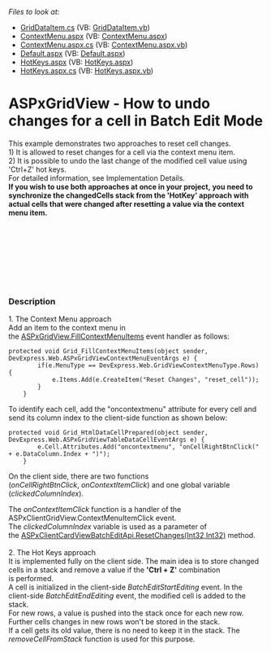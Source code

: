 <!-- default file list -->
*Files to look at*:

* [GridDataItem.cs](./CS/App_Code/Models/GridDataItem.cs) (VB: [GridDataItem.vb](./VB/App_Code/Models/GridDataItem.vb))
* [ContextMenu.aspx](./CS/ContextMenu.aspx) (VB: [ContextMenu.aspx](./VB/ContextMenu.aspx))
* [ContextMenu.aspx.cs](./CS/ContextMenu.aspx.cs) (VB: [ContextMenu.aspx.vb](./VB/ContextMenu.aspx.vb))
* [Default.aspx](./CS/Default.aspx) (VB: [Default.aspx](./VB/Default.aspx))
* [HotKeys.aspx](./CS/HotKeys.aspx) (VB: [HotKeys.aspx](./VB/HotKeys.aspx))
* [HotKeys.aspx.cs](./CS/HotKeys.aspx.cs) (VB: [HotKeys.aspx.vb](./VB/HotKeys.aspx.vb))
<!-- default file list end -->
# ASPxGridView - How to undo changes for a cell in Batch Edit Mode


<p>This example demonstrates two approaches to reset cell changes.<br>1) It is allowed to reset changes for a cell via the context menu item.<br>2) It is possible to undo the last change of the modified cell value using 'Ctrl+Z' hot keys.<br>For detailed information, see Implementation Details.<br><strong>If you wish to use both approaches at once in your project, you need to synchronize the changedCells stack from the 'HotKey' approach with actual cells that were changed after resetting a value via the context menu item.</strong></p>
<br><br><br><br><br><br><br>


<h3>Description</h3>

<p>1. The Context Menu approach<br>Add an item to the context menu in the&nbsp;<a href="https://documentation.devexpress.com/#AspNet/DevExpressWebASPxGridView_FillContextMenuItemstopic">ASPxGridView.FillContextMenuItems</a>&nbsp;event handler as follows:</p>
<code lang="cs">protected void Grid_FillContextMenuItems(object sender, DevExpress.Web.ASPxGridViewContextMenuEventArgs e) {
        if(e.MenuType == DevExpress.Web.GridViewContextMenuType.Rows) {
            e.Items.Add(e.CreateItem("Reset Changes", "reset_cell"));
        }
    }
</code>
<p>To identify each cell, add the "oncontextmenu" attribute for every cell and send its&nbsp;column index to the client-side function as shown below: &nbsp;</p>
<code lang="cs">protected void Grid_HtmlDataCellPrepared(object sender, DevExpress.Web.ASPxGridViewTableDataCellEventArgs e) {
        e.Cell.Attributes.Add("oncontextmenu", "onCellRightBtnClick(" + e.DataColumn.Index + ")");
    }
</code>
<p>On the client side, there are two functions (<em>onCellRightBtnClick</em>,&nbsp;<em>onContextItemClick</em>) and one global variable (<em>clickedColumnIndex</em>).&nbsp;</p>
<p>The <em>onContextItemClick</em> function is a handler of the ASPxClientGridView.ContextMenuItemClick event.<br>The&nbsp;<em>clickedColumnIndex</em> variable is used as a parameter of the&nbsp;<a href="https://documentation.devexpress.com/#AspNet/DevExpressWebScriptsASPxClientCardViewBatchEditApi_ResetChangestopic(HeuboQ)">ASPxClientCardViewBatchEditApi.ResetChanges(Int32,Int32)</a>&nbsp;method.<br><br>2. The Hot Keys approach<br>It is implemented fully on the client side. The main idea is to store changed cells in&nbsp;a stack&nbsp;and remove a value&nbsp;if the <strong>'Ctrl + Z'</strong> combination is&nbsp;performed.&nbsp;<br>A cell is initialized in the client-side <em>BatchEditStartEditing</em> event. In the client-side&nbsp;<em>BatchEditEndEditing</em> event, the modified cell is added to the stack.&nbsp;<br>For&nbsp;new rows, a value&nbsp;is pushed into the stack once for each new row. Further cells changes in new rows won't be stored in the stack.<br>If&nbsp;a cell gets its old value,&nbsp;there is no need to keep it in the stack. The <em>removeCellFromStack</em> function&nbsp;is used for this purpose.</p>

<br/>


